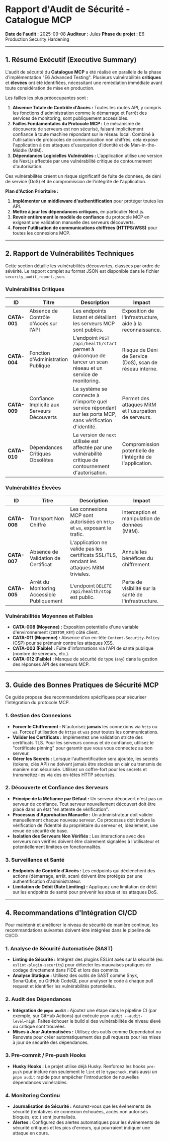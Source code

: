 # Rapport d'Audit de Sécurité - Catalogue MCP

**Date de l'audit :** 2025-09-08
**Auditeur :** Jules
**Phase du projet :** E6 Production Security Hardening

---

## 1. Résumé Exécutif (Executive Summary)

L'audit de sécurité du **Catalogue MCP** a été réalisé en parallèle de la phase d'implémentation "E6 Advanced Testing". Plusieurs vulnérabilités **critiques** et **élevées** ont été identifiées, nécessitant une remédiation immédiate avant toute considération de mise en production.

Les failles les plus préoccupantes sont :
1.  **Absence Totale de Contrôle d'Accès :** Toutes les routes API, y compris les fonctions d'administration comme le démarrage et l'arrêt des services de monitoring, sont publiquement accessibles.
2.  **Failles Fondamentales du Protocole MCP :** Le mécanisme de découverte de serveurs est non sécurisé, faisant implicitement confiance à toute machine répondant sur le réseau local. Combiné à l'utilisation de protocoles de communication non chiffrés, cela expose l'application à des attaques d'usurpation d'identité et de Man-in-the-Middle (MitM).
3.  **Dépendances Logicielles Vulnérables :** L'application utilise une version de Next.js affectée par une vulnérabilité critique de contournement d'autorisation.

Ces vulnérabilités créent un risque significatif de fuite de données, de déni de service (DoS) et de compromission de l'intégrité de l'application.

**Plan d'Action Prioritaire :**
1.  **Implémenter un middleware d'authentification** pour protéger toutes les API.
2.  **Mettre à jour les dépendances critiques**, en particulier Next.js.
3.  **Revoir entièrement le modèle de confiance** du protocole MCP en exigeant une validation manuelle des serveurs découverts.
4.  **Forcer l'utilisation de communications chiffrées (HTTPS/WSS)** pour toutes les connexions MCP.

---

## 2. Rapport de Vulnérabilités Techniques

Cette section détaille les vulnérabilités découvertes, classées par ordre de sévérité. Le rapport complet au format JSON est disponible dans le fichier `security_audit_report.json`.

### Vulnérabilités Critiques

| ID | Titre | Description | Impact |
| --- | --- | --- | --- |
| **CATA-001** | Absence de Contrôle d'Accès sur l'API | Les endpoints listant et détaillant les serveurs MCP sont publics. | Exposition de l'infrastructure, aide à la reconnaissance. |
| **CATA-004** | Fonction d'Administration Publique | L'endpoint `POST /api/health/start` permet à quiconque de lancer un scan réseau et un service de monitoring. | Risque de Déni de Service (DoS), scan de réseau interne. |
| **CATA-009** | Confiance Implicite aux Serveurs Découverts | Le système se connecte à n'importe quel service répondant sur les ports MCP, sans vérification d'identité. | Permet des attaques MitM et l'usurpation de serveurs. |
| **CATA-010** | Dépendances Critiques Obsolètes | La version de `next` utilisée est affectée par une vulnérabilité critique de contournement d'autorisation. | Compromission potentielle de l'intégrité de l'application. |

### Vulnérabilités Élevées

| ID | Titre | Description | Impact |
| --- | --- | --- | --- |
| **CATA-006** | Transport Non Chiffré | Les connexions MCP sont autorisées en `http` et `ws`, exposant le trafic. | Interception et manipulation de données (MitM). |
| **CATA-007** | Absence de Validation de Certificat | L'application ne valide pas les certificats SSL/TLS, rendant les attaques MitM triviales. | Annule les bénéfices du chiffrement. |
| **CATA-005** | Arrêt du Monitoring Accessible Publiquement | L'endpoint `DELETE /api/health/stop` est public. | Perte de visibilité sur la santé de l'infrastructure. |

### Vulnérabilités Moyennes et Faibles

- **CATA-008 (Moyenne) :** Exposition potentielle d'une variable d'environnement (`CUSTOM_KEY`) côté client.
- **CATA-011 (Moyenne) :** Absence d'un en-tête `Content-Security-Policy` (CSP) pour se prémunir contre les attaques XSS.
- **CATA-003 (Faible) :** Fuite d'informations via l'API de santé publique (nombre de serveurs, etc.).
- **CATA-012 (Faible) :** Manque de sécurité de type (`any`) dans la gestion des réponses API des serveurs MCP.

---

## 3. Guide des Bonnes Pratiques de Sécurité MCP

Ce guide propose des recommandations spécifiques pour sécuriser l'intégration du protocole MCP.

### 1. Gestion des Connexions
- **Forcer le Chiffrement :** N'autorisez **jamais** les connexions via `http` ou `ws`. Forcez l'utilisation de `https` et `wss` pour toutes les communications.
- **Valider les Certificats :** Implémentez une validation stricte des certificats TLS. Pour les serveurs connus et de confiance, utilisez le "certificate pinning" pour garantir que vous vous connectez au bon serveur.
- **Gérer les Secrets :** Lorsque l'authentification sera ajoutée, les secrets (tokens, clés API) ne doivent jamais être stockés en clair ou transmis de manière non sécurisée. Utilisez un coffre-fort pour les secrets et transmettez-les via des en-têtes HTTP sécurisés.

### 2. Découverte et Confiance des Serveurs
- **Principe de la Méfiance par Défaut :** Un serveur découvert n'est pas un serveur de confiance. Tout serveur nouvellement découvert doit être placé dans un état "en attente de vérification".
- **Processus d'Approbation Manuelle :** Un administrateur doit valider manuellement chaque nouveau serveur. Ce processus doit inclure la vérification de l'identité du propriétaire du serveur et, idéalement, une revue de sécurité de base.
- **Isolation des Serveurs Non Vérifiés :** Les interactions avec des serveurs non vérifiés doivent être clairement signalées à l'utilisateur et potentiellement limitées en fonctionnalités.

### 3. Surveillance et Santé
- **Endpoints de Contrôle d'Accès :** Les endpoints qui déclenchent des actions (démarrage, arrêt, scan) doivent être protégés par une authentification d'administrateur.
- **Limitation de Débit (Rate Limiting) :** Appliquez une limitation de débit sur les endpoints de santé pour prévenir les abus et les attaques DoS.

---

## 4. Recommandations d'Intégration CI/CD

Pour maintenir et améliorer le niveau de sécurité de manière continue, les recommandations suivantes doivent être intégrées dans le pipeline de CI/CD.

### 1. Analyse de Sécurité Automatisée (SAST)
- **Linting de Sécurité :** Intégrez des plugins ESLint axés sur la sécurité (ex: `eslint-plugin-security`) pour détecter les mauvaises pratiques de codage directement dans l'IDE et lors des commits.
- **Analyse Statique :** Utilisez des outils de SAST comme Snyk, SonarQube, ou GitHub CodeQL pour analyser le code à chaque pull request et identifier les vulnérabilités potentielles.

### 2. Audit des Dépendances
- **Intégration de `pnpm audit` :** Ajoutez une étape dans le pipeline CI (par exemple, sur GitHub Actions) qui exécute `pnpm audit --audit-level=high`. Faites échouer le build si des vulnérabilités de niveau élevé ou critique sont trouvées.
- **Mises à Jour Automatisées :** Utilisez des outils comme Dependabot ou Renovate pour créer automatiquement des pull requests pour les mises à jour de sécurité des dépendances.

### 3. Pre-commit / Pre-push Hooks
- **Husky Hooks :** Le projet utilise déjà Husky. Renforcez les hooks `pre-push` pour inclure non seulement le `lint` et le `typecheck`, mais aussi un `pnpm audit` rapide pour empêcher l'introduction de nouvelles dépendances vulnérables.

### 4. Monitoring Continu
- **Journalisation de Sécurité :** Assurez-vous que les événements de sécurité (tentatives de connexion échouées, accès non autorisés bloqués, etc.) sont journalisés.
- **Alertes :** Configurez des alertes automatiques pour les événements de sécurité critiques et les pics d'erreurs, qui pourraient indiquer une attaque en cours.
